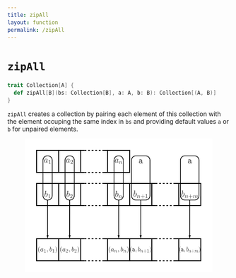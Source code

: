 ```yaml
---
title: zipAll
layout: function
permalink: /zipAll
---
```


# `zipAll`

~~~ scala
trait Collection[A] {
  def zipAll[B](bs: Collection[B], a: A, b: B): Collection[(A, B)]
}
~~~

`zipAll` creates a collection by pairing each element of this collection with the element occuping the same index in `bs` and providing default values `a` or `b` for unpaired elements.

<figure class="diagram">
  <img src="images/zipAll.svg" alt="zipAll function">
  <!-- <figcaption class="diagram-desc"></figcaption> -->
</figure>
